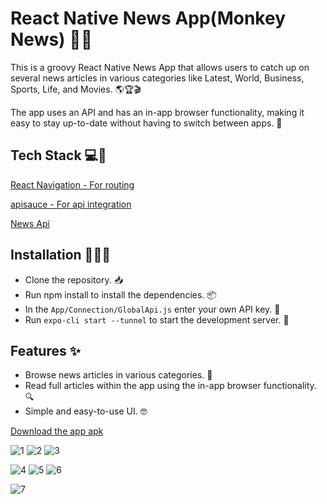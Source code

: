 
# React Native News App(Monkey News) 📰📱

This is a groovy React Native News App that allows users to catch up on several news articles in various categories like Latest, World, Business, Sports, Life, and Movies. 🌎🏆🎬

The app uses an API and has an in-app browser functionality, making it easy to stay up-to-date without having to switch between apps. 🚀

## Tech Stack 💻🚀

[React Navigation - For routing](https://reactnavigation.org/)

[apisauce - For api integration](https://github.com/infinitered/apisauce)

[News Api](https://newsapi.org/)
## Installation 🚀👨‍💻

- Clone the repository. 📥
- Run npm install to install the dependencies. 📦
- In the `App/Connection/GlobalApi.js` enter your own API key. 🔑
- Run `expo-cli start --tunnel` to start the development server. 🚀
## Features ✨
- Browse news articles in various categories. 📰
- Read full articles within the app using the in-app browser functionality. 🔍
- Simple and easy-to-use UI. 🤓


[Download the app apk](https://expo.dev/artifacts/eas/2Wun1b1EuXWpbhhtJpToJN.apk)


![1](https://github.com/utk145/Monkey_News/assets/122993091/f676e298-d869-4395-9c61-8fe7112b5646) ![2](https://github.com/utk145/Monkey_News/assets/122993091/8e20ad08-bf77-466d-a60a-68ba2a471dd7)   ![3](https://github.com/utk145/Monkey_News/assets/122993091/71248af4-dc2e-40ae-9df3-5d364a578876)

![4](https://github.com/utk145/Monkey_News/assets/122993091/b39254da-ff68-466f-aafe-65db74abae29)    ![5](https://github.com/utk145/Monkey_News/assets/122993091/5bbeffe9-654d-460c-8ded-d8ece03c0155)  ![6](https://github.com/utk145/Monkey_News/assets/122993091/e2ecab2c-4447-4ce3-a567-99a49076f7fd)

![7](https://github.com/utk145/Monkey_News/assets/122993091/151dc645-250f-45c3-924c-c05907ab41ef)
